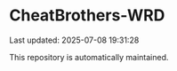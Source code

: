 # CheatBrothers-WRD

Last updated: 2025-07-08 19:31:28

This repository is automatically maintained.
